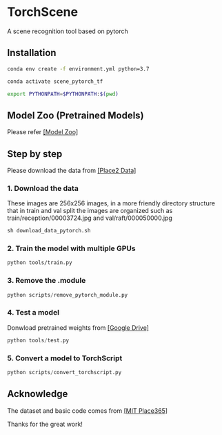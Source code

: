 # TorchScene

A scene recognition tool based on pytorch

## Installation

```bash
conda env create -f environment.yml python=3.7

conda activate scene_pytorch_tf

export PYTHONPATH=$PYTHONPATH:$(pwd)
```

## Model Zoo (Pretrained Models)

Please refer [[Model Zoo]](model_zoo.md)

## Step by step

Please download the data from [[Place2 Data]](http://places2.csail.mit.edu/download.html)


### 1. Download the data

These images are 256x256 images, in a more friendly directory structure that in train and val split the images are organized such as train/reception/00003724.jpg and val/raft/000050000.jpg

```python
sh download_data_pytorch.sh
```

### 2. Train the model with multiple GPUs

```bash
python tools/train.py
```

### 3. Remove the .module

```python
python scripts/remove_pytorch_module.py
```

### 4. Test a model

Donwload pretrained weights from [[Google Drive]](https://drive.google.com/drive/folders/1NbV3NZlgbqnLSd9zwZoz8kFpNQjUYolT?usp=sharing)

```python
python tools/test.py
```

### 5. Convert a model to TorchScript

```python
python scripts/convert_torchscript.py
```

## Acknowledge

The dataset and basic code comes from [[MIT Place365]](https://github.com/CSAILVision/places365)

Thanks for the great work!
